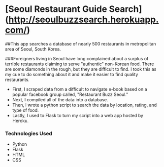 # [Seoul Restaurant Guide Search] (http://seoulbuzzsearch.herokuapp.com/)

##This app searches a database of nearly 500 restaurants in metropolitan area of Seoul, South Korea.

###Foreigners living in Seoul have long complained about a surplus of terrible restaurants claiming to serve "authentic" non-Korean food. There are some diamonds in the rough, but they are difficult to find. I took this as my cue to do something about it and make it easier to find quality restaurants.

- First, I scraped data from a difficult to navigate e-book based on a popular facebook group called, "Restaurant Buzz Seoul."
- Next, I compiled all of the data into a database.
- Then, I wrote a python script to search the data by location, rating, and type of food.
- Lastly, I used to Flask to turn my script into a web app hosted by Heroku.

### Technologies Used
- Python
- Flask
- HTML
- CSS
